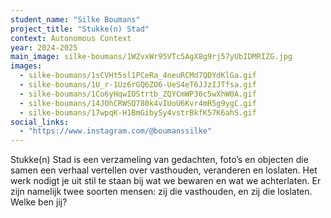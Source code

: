 ```yaml
---
student_name: "Silke Boumans"
project_title: "Stukke(n) Stad"
context: Autonomous Context
year: 2024-2025
main_image: silke-boumans/1WZvxWr95VTc5AgX8g9rj57yUbIDMRIZG.jpg
images:
  - silke-boumans/1sCVHt5sl1PCeRa_4neuRCMd7QDYdKlGa.gif
  - silke-boumans/1U_r-1Uz6rGQ6ZO6-UeS4eT6JJzIJTfsa.gif
  - silke-boumans/1Co6yHqwIOStrtb_ZQYCmWP36c5wXhW0A.gif
  - silke-boumans/14JOhCRWSQ780k4vIUoU6Kvr4mR5g9ygC.gif
  - silke-boumans/17wpqK-H1BmGibySy4vstrBkfK57K6ahS.gif
social_links:
  - "https://www.instagram.com/@boumanssilke"
---
```

Stukke(n) Stad is een verzameling van gedachten, foto’s en objecten die samen een verhaal vertellen over vasthouden, veranderen en loslaten. Het werk nodigt je uit stil te staan bij wat we bewaren en wat we achterlaten. Er zijn namelijk twee soorten mensen: zij die vasthouden, en zij die loslaten. Welke ben jij?
